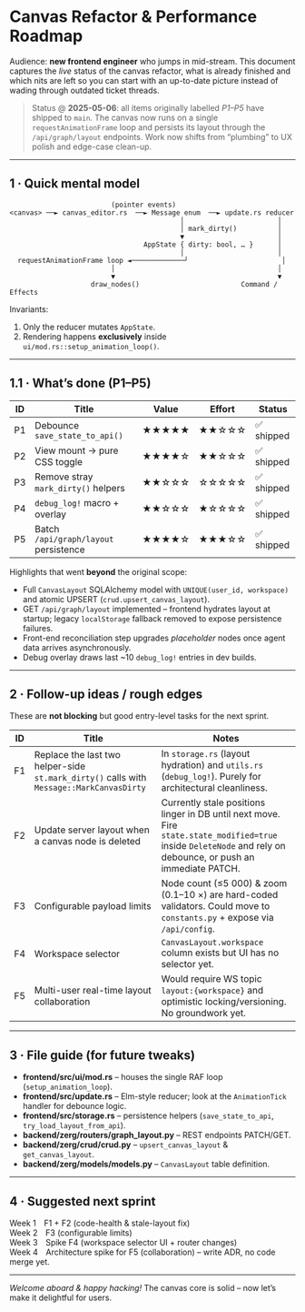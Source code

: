 # Canvas Refactor & Performance Roadmap

Audience: **new frontend engineer** who jumps in mid-stream.  This document
captures the *live* status of the canvas refactor, what is already finished
and which nits are left so you can start with an up-to-date picture instead of
wading through outdated ticket threads.

> Status @ **2025-05-06**: all items originally labelled *P1–P5* have shipped
> to `main`.  The canvas now runs on a single `requestAnimationFrame` loop and
> persists its layout through the `/api/graph/layout` endpoints.  Work now
> shifts from “plumbing” to UX polish and edge-case clean-up.

---

## 1 · Quick mental model

```
                         (pointer events)
<canvas> ──► canvas_editor.rs  ──► Message enum  ──► update.rs reducer
                                          │                       │
                                          │ mark_dirty()          │
                                          ▼                       │
                                 AppState { dirty: bool, … }      │
                                          │                       │
  requestAnimationFrame loop ◄─────────────┘                       │
                         │                                        │
                         ▼                                        ▼
                    draw_nodes()                         Command / Effects
```

Invariants:

1. Only the reducer mutates `AppState`.
2. Rendering happens **exclusively** inside `ui/mod.rs::setup_animation_loop()`.

---

## 1.1 · What’s done (P1–P5)

| ID | Title | Value | Effort | Status |
|----|-------|-------|--------|--------|
| P1 | Debounce `save_state_to_api()` | ★★★★★ | ★★☆☆☆ | ✅ shipped |
| P2 | View mount → pure CSS toggle | ★★★★☆ | ★★☆☆☆ | ✅ shipped |
| P3 | Remove stray `mark_dirty()` helpers | ★★☆☆☆ | ☆☆☆☆☆ | ✅ shipped |
| P4 | `debug_log!` macro + overlay | ★★☆☆☆ | ★☆☆☆☆ | ✅ shipped |
| P5 | Batch `/api/graph/layout` persistence | ★★★★☆ | ★★★☆☆ | ✅ shipped |

Highlights that went **beyond** the original scope:

* Full `CanvasLayout` SQLAlchemy model with `UNIQUE(user_id, workspace)` and
  atomic UPSERT (`crud.upsert_canvas_layout`).
* GET `/api/graph/layout` implemented – frontend hydrates layout at startup;
  legacy `localStorage` fallback removed to expose persistence failures.
* Front-end reconciliation step upgrades *placeholder* nodes once agent data
  arrives asynchronously.
* Debug overlay draws last ~10 `debug_log!` entries in dev builds.

---

## 2 · Follow-up ideas / rough edges

These are **not blocking** but good entry-level tasks for the next sprint.

| ID | Title | Notes |
|----|-------|-------|
| F1 | Replace the last two helper-side `st.mark_dirty()` calls with `Message::MarkCanvasDirty` | In `storage.rs` (layout hydration) and `utils.rs` (`debug_log!`).  Purely for architectural cleanliness. |
| F2 | Update server layout when a canvas node is deleted | Currently stale positions linger in DB until next move.  Fire `state.state_modified=true` inside `DeleteNode` and rely on debounce, or push an immediate PATCH. |
| F3 | Configurable payload limits | Node count (≤5 000) & zoom (0.1–10 ×) are hard-coded validators.  Could move to `constants.py` + expose via `/api/config`. |
| F4 | Workspace selector | `CanvasLayout.workspace` column exists but UI has no selector yet. |
| F5 | Multi-user real-time layout collaboration | Would require WS topic `layout:{workspace}` and optimistic locking/versioning.  No groundwork yet. |

---

## 3 · File guide (for future tweaks)

* **frontend/src/ui/mod.rs** – houses the single RAF loop (`setup_animation_loop`).
* **frontend/src/update.rs** – Elm-style reducer; look at the `AnimationTick`
  handler for debounce logic.
* **frontend/src/storage.rs** – persistence helpers (`save_state_to_api`,
  `try_load_layout_from_api`).
* **backend/zerg/routers/graph_layout.py** – REST endpoints PATCH/GET.
* **backend/zerg/crud/crud.py** – `upsert_canvas_layout` & `get_canvas_layout`.
* **backend/zerg/models/models.py** – `CanvasLayout` table definition.

---

## 4 · Suggested next sprint

Week 1 F1 + F2 (code-health & stale-layout fix)  
Week 2 F3 (configurable limits)  
Week 3 Spike F4 (workspace selector UI + router changes)  
Week 4 Architecture spike for F5 (collaboration) – write ADR, no code merge yet.

---

*Welcome aboard & happy hacking!*  The canvas core is solid – now let’s make
it delightful for users.
